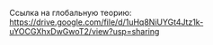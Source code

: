 Ссылка на глобальную теорию:
https://drive.google.com/file/d/1uHq8NiUYGt4Jtz1k-uYOCGXhxDwGwoT2/view?usp=sharing
